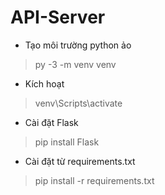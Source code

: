 # API-Server

- Tạo môi trường python ảo
> py -3 -m venv venv
- Kích hoạt
> venv\Scripts\activate

- Cài đặt Flask
> pip install Flask
- Cài đặt từ requirements.txt
> pip install -r requirements.txt